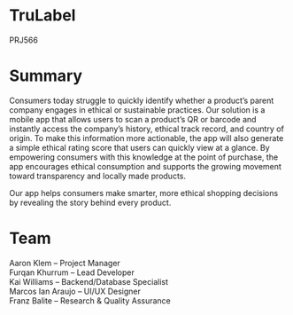# TruLabel
PRJ566

# Summary
Consumers today struggle to quickly identify whether a product’s parent company engages in ethical or sustainable practices. Our solution is a mobile app that allows users to scan a product’s QR or barcode and instantly access the company’s history, ethical track record, and country of origin. To make this information more actionable, the app will also generate a simple ethical rating score that users can quickly view at a glance. By empowering consumers with this knowledge at the point of purchase, the app encourages ethical consumption and supports the growing movement toward transparency and locally made products. 

Our app helps consumers make smarter, more ethical shopping decisions by revealing the story behind every product. 

# Team
Aaron Klem – Project Manager  
Furqan Khurrum – Lead Developer  
Kai Williams – Backend/Database Specialist  
Marcos Ian Araujo – UI/UX Designer  
Franz Balite – Research & Quality Assurance 
